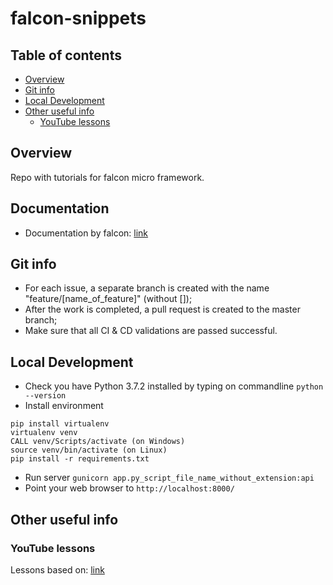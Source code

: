 # falcon-snippets

## Table of contents
- [Overview](#Overview)
- [Git info](#Git-info)
- [Local Development](#Local-Development)
- [Other useful info](#Other-useful-info)
	- [YouTube lessons](#YouTube-lessons)

## Overview
Repo with tutorials for falcon micro framework. 

## Documentation
* Documentation by falcon: [link](https://falconframework.org/)

## Git info
* For each issue, a separate branch is created with the name "feature/[name_of_feature]" (without []);
* After the work is completed, a pull request is created to the master branch;
* Make sure that all CI & CD validations are passed successful.

## Local Development
* Check you have Python 3.7.2 installed by typing on commandline `python --version`
* Install environment
```
pip install virtualenv
virtualenv venv
CALL venv/Scripts/activate (on Windows)
source venv/bin/activate (on Linux)
pip install -r requirements.txt
```
* Run server `gunicorn app.py_script_file_name_without_extension:api`
* Point your web browser to `http://localhost:8000/`

## Other useful info

### YouTube lessons
Lessons based on: [link](https://www.youtube.com/watch?v=vHbdyL9aZ-M&list=PLLhEJK7fQIxBzJtrjyVDu6RGhSCTmo5rH&index=1)

